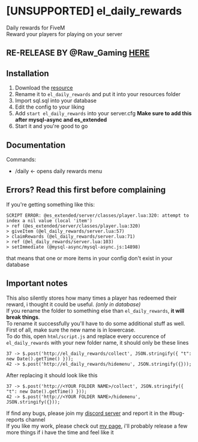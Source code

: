 # [UNSUPPORTED] el_daily_rewards
Daily rewards for FiveM  
Reward your players for playing on your server

## RE-RELEASE BY @Raw_Gaming [HERE](https://forum.cfx.re/t/re-release-esx-daily-rewards-updated-1-2-15-2-20/1016265)

## Installation
1. Download the [resource](https://github.com/Elipse458/el_daily_rewards/archive/master.zip)
2. Rename it to `el_daily_rewards` and put it into your resources folder
3. Import sql.sql into your database
4. Edit the config to your liking
5. Add `start el_daily_rewards` into your server.cfg **Make sure to add this after mysql-async and es_extended**
6. Start it and you're good to go

## Documentation
Commands:
- /daily <- opens daily rewards menu

## Errors? Read this first before complaining
If you're getting something like this:
```
SCRIPT ERROR: @es_extended/server/classes/player.lua:320: attempt to index a nil value (local 'item')
> ref (@es_extended/server/classes/player.lua:320)
> giveItem (@el_daily_rewards/server.lua:57)
> claimRewards (@el_daily_rewards/server.lua:71)
> ref (@el_daily_rewards/server.lua:103)
> setImmediate (@mysql-async/mysql-async.js:14898)
```
that means that one or more items in your config don't exist in your database

## Important notes
This also silently stores how many times a player has redeemed their reward, i thought it could be useful. *(only in database)*  
If you rename the folder to something else than `el_daily_rewards`, **it will break things**.  
To rename it successfully you'll have to do some additional stuff as well. First of all, make sure the new name is in lowercase.  
To do this, open `html/script.js` and replace every occurence of `el_daily_rewards` with your new folder name, it should only be these lines
```
37 -> $.post('http://el_daily_rewards/collect', JSON.stringify({ "t": new Date().getTime() }));
42 -> $.post('http://el_daily_rewards/hidemenu', JSON.stringify({}));
```
After replacing it should look like this
```
37 -> $.post('http://<YOUR FOLDER NAME>/collect', JSON.stringify({ "t": new Date().getTime() }));
42 -> $.post('http://<YOUR FOLDER NAME>/hidemenu', JSON.stringify({}));
```

If find any bugs, please join my [discord server](https://discord.gg/GbT49uH) and report it in the #bug-reports channel  
If you like my work, please check out [my page](https://elipse458.me), i'll probably release a few more things if i have the time and feel like it
